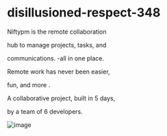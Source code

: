 # disillusioned-respect-348
Niftypm is the remote collaboration

hub to manage projects, tasks, and

communications. -all in one place.

Remote work has never been easier,

fun, and more .

A collaborative project, built in 5 days,

by a team of 6 developers.

![image](https://user-images.githubusercontent.com/103288625/208433895-62953845-a43c-4f0b-8100-f765586c9105.png)

